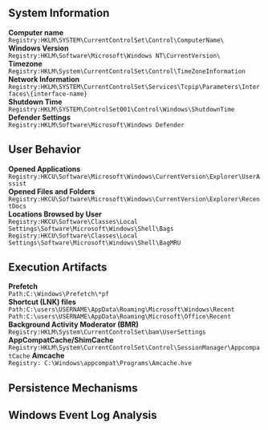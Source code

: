 ## System Information

**Computer name**   
`Registry:HKLM\SYSTEM\CurrentControlSet\Control\ComputerName\`  
**Windows Version**   
`Registry:HKLM\Software\Microsoft\Windows NT\CurrentVersion\`  
**Timezone**    
`Registry:HKLM\System\CurrentControlSet\Control\TimeZoneInformation`  
**Network Information**     
`Registry:HKLM\SYSTEM\CurrentControlSet\Services\Tcpip\Parameters\Interfaces\{interface-name}`  
**Shutdown Time**      
`Registry:HKLM\SYSTEM\ControlSet001\Control\Windows\ShutdownTime`  
**Defender Settings**      
`Registry:HKLM\Software\Microsoft\Windows Defender`  

## User Behavior

**Opened Applications**  
`Registry:HKCU\Software\Microsoft\Windows\CurrentVersion\Explorer\UserAssist`  
**Opened Files and Folders**   
`Registry:HKCU\Software\Microsoft\Windows\CurrentVersion\Explorer\RecentDocs`  
**Locations Browsed by User**  
`Registry:HKCU\Software\Classes\Local Settings\Software\Microsoft\Windows\Shell\Bags`  
`Registry:HKCU\Software\Classes\Local Settings\Software\Microsoft\Windows\Shell\BagMRU`  


## Execution Artifacts

**Prefetch**  
`Path:C:\Windows\Prefetch\*pf`  
**Shortcut (LNK) files**  
`Path:C:\users\USERNAME\AppData\Roaming\Microsoft\Windows\Recent`  
`Path:C:\users\USERNAME\AppData\Roaming\Microsoft\Office\Recent`    
**Background Activity Moderator (BMR)**  
`Registry:HKLM\System\CurrentControlSet\bam\UserSettings`  
**AppCompatCache/ShimCache**  
`Registry:HKLM\System\CurrentControlSet\Control\SessionManager\AppcompatCache`
**Amcache**  
`Registry: C:\Windows\appcompat\Programs\Amcache.hve`  


## Persistence Mechanisms


## Windows Event Log Analysis





